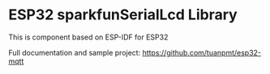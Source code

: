 # ESP32 sparkfunSerialLcd Library

This is component based on ESP-IDF for ESP32 

Full documentation and sample project: https://github.com/tuanpmt/esp32-mqtt
